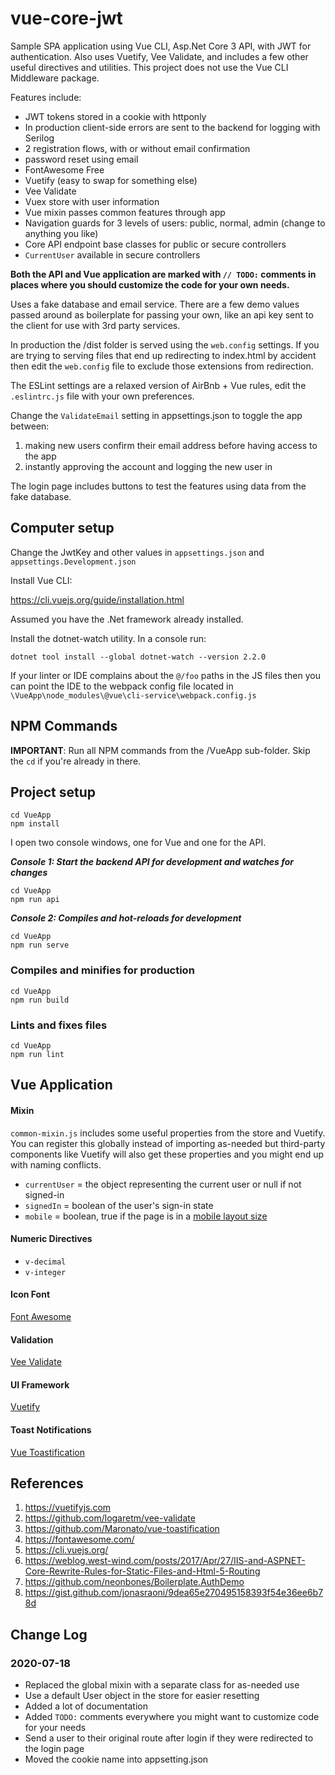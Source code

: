 # vue-core-jwt
Sample SPA application using Vue CLI, Asp.Net Core 3 API, with JWT for authentication. Also uses Vuetify,
Vee Validate, and includes a few other useful directives and utilities. This project does not use the Vue CLI Middleware package.

Features include:
* JWT tokens stored in a cookie with httponly
* In production client-side errors are sent to the backend for logging with Serilog
* 2 registration flows, with or without email confirmation
* password reset using email
* FontAwesome Free
* Vuetify (easy to swap for something else)
* Vee Validate
* Vuex store with user information
* Vue mixin passes common features through app
* Navigation guards for 3 levels of users: public, normal, admin (change to anything you like)
* Core API endpoint base classes for public or secure controllers
* ```CurrentUser``` available in secure controllers

**Both the API and Vue application are marked with ```// TODO:``` comments in places where you should customize the code for your own needs.** 

Uses a fake database and email service. There are a few demo values passed around as boilerplate for passing your own, like
an api key sent to the client for use with 3rd party services.

In production the /dist folder is served using the ```web.config``` settings. If you are trying to serving files
that end up redirecting to index.html by accident then edit the ```web.config``` file to exclude
those extensions from redirection.

The ESLint settings are a relaxed version of AirBnb + Vue rules, edit the ```.eslintrc.js``` file with your own preferences.

Change the ```ValidateEmail``` setting in appsettings.json to toggle the app between:
1) making new users confirm their email address before having access to the app
2) instantly approving the account and logging the new user in 

The login page includes buttons to test the features using data from the fake database.


## Computer setup

Change the JwtKey and other values in ```appsettings.json``` and ```appsettings.Development.json```

Install Vue CLI:

https://cli.vuejs.org/guide/installation.html

Assumed you have the .Net framework already installed.

Install the dotnet-watch utility. In a console run:

```dotnet tool install --global dotnet-watch --version 2.2.0```

If your linter or IDE complains about the ```@/foo``` paths in the JS files then you can
point the IDE to the webpack config file located in ```\VueApp\node_modules\@vue\cli-service\webpack.config.js```

## NPM Commands

**IMPORTANT**: Run all NPM commands from the /VueApp sub-folder. Skip the ```cd``` if you're already in there.

## Project setup
```
cd VueApp
npm install
```

I open two console windows, one for Vue and one for the API.

***Console 1: Start the backend API for development and watches for changes***
```
cd VueApp
npm run api
```

***Console 2: Compiles and hot-reloads for development***
```
cd VueApp
npm run serve
```

### Compiles and minifies for production
```
cd VueApp
npm run build
```

### Lints and fixes files
```
cd VueApp
npm run lint
```
## Vue Application

#### Mixin
```common-mixin.js``` includes some useful properties from the store and Vuetify. You can register this globally instead of
importing as-needed but third-party components like Vuetify will also get these properties and you might end up with naming
conflicts.

- ```currentUser``` = the object representing the current user or null if not signed-in
- ```signedIn``` = boolean of the user's sign-in state
- ```mobile``` = boolean, true if the page is in a [mobile layout size](https://vuetifyjs.com/en/customization/breakpoints/#breakpoint-service-object) 

#### Numeric Directives

- ```v-decimal```
- ```v-integer```

#### Icon Font

[Font Awesome](https://fontawesome.com/)

#### Validation

[Vee Validate](https://github.com/logaretm/vee-validate)

#### UI Framework

[Vuetify](https://vuetifyjs.com)

#### Toast Notifications

[Vue Toastification](https://github.com/Maronato/vue-toastification)

## References

1) https://vuetifyjs.com
1) https://github.com/logaretm/vee-validate
1) https://github.com/Maronato/vue-toastification
1) https://fontawesome.com/
1) https://cli.vuejs.org/
1) https://weblog.west-wind.com/posts/2017/Apr/27/IIS-and-ASPNET-Core-Rewrite-Rules-for-Static-Files-and-Html-5-Routing
1) https://github.com/neonbones/Boilerplate.AuthDemo
1) https://gist.github.com/jonasraoni/9dea65e270495158393f54e36ee6b78d

## Change Log

### 2020-07-18

- Replaced the global mixin with a separate class for as-needed use
- Use a default User object in the store for easier resetting
- Added a lot of documentation
- Added ```TODO:``` comments everywhere you might want to customize code for your needs
- Send a user to their original route after login if they were redirected to the login page
- Moved the cookie name into appsetting.json
